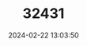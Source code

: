 ---
title: "32431"
category: "Nyssa yunnanensis"
draft: false
date: 2024-02-22 13:03:50
languages:
  Chinese: ["Maoye Zishu"]
---